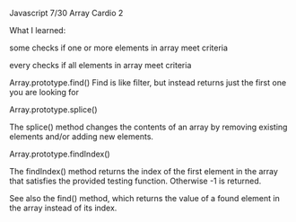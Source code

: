 Javascript 7/30 Array Cardio 2

What I learned:

some checks if one or more elements in array meet criteria

every checks if all elements in array meet criteria

Array.prototype.find()
Find is like filter, but instead returns just the first one you are looking for

Array.prototype.splice()

The splice() method changes the contents of an array by removing existing elements and/or adding new elements.

Array.prototype.findIndex()

The findIndex() method returns the index of the first element in the array that satisfies the provided testing function. Otherwise -1 is returned.

See also the find() method, which returns the value of a found element in the array instead of its index.